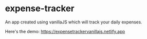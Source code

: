 # expense-tracker

An app created using vanillaJS which will track your daily expenses.

Here's the demo:
https://expensetrackervanillajs.netlify.app

